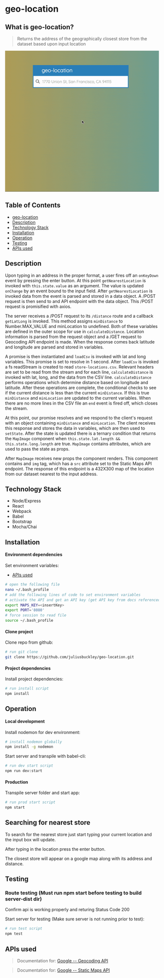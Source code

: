 # geo-location
## What is geo-location?
 > Returns the address of the geographically closest store from the dataset based upon input location
 
 ![geo-location Demo](./geo-location.gif "geo-location Demo gif")
 
## Table of Contents

* [geo-location](#geo-location)
* [Description](#description)
* [Technology Stack](#technology-stack)
* [Installation](#installation)
* [Operation](#operation)
* [Testing](#testing)
* [APIs used](#apis-used)

## Description 

Upon typing in an address in the proper format, a user fires off an `onKeyDown` event by pressing the enter button. At this point `getNearestLocation` is invoked with `this.state.value` as an argument.  The value is updated `onChange` by an event bound to the input field. After `getNearestLocation` is invoked data from the event is parsed and stored in a data object. A /POST request is then send to and API endpoint with the data object. This /POST request is promisified with axios.

The server receives a /POST request to its `/distance` route and a callback `getLatLong` is invoked. This method assigns `minDistance` to Number.MAX_VALUE and minLocation to undefined. Both of these variables are defined in the outer scope for use in `calculateDistance`. Location information is parsed from the request object and a /GET request to Geocoding API endpoint is made. When the response comes back latitude and longitude are parsed and stored in variables.

A promise is then instantiated and `loadCsv` is invoked with lat and long variables. This promise is set to resolve in 1 second. After `loadCsv` is invoked a fs readStream is created to read `store-locations.csv`. Relevant headers are set to be read from the stream and for each line, `calculateDistance` is invoked with lat, long, and the data from the CSV line. `calculateDistance` performs operations which determine distance based on longitude and latitude. After these operations are complete, the conditional checks to see if the current distance is less than the current `minDistance`. If this is true `minDistance` and `minLocation` are updated to the current variables. When there are no more lines in the CSV file an `end` event is fired off, which closes the stream.

At this point, our promise resolves and we respond to the client's request with an object containing `minDistance` and `minLocation`. The client receives this response and stores the data in variables, which are then used to `setState`. After the state is updated there is a ternary condition that returns the `MapImage` component when `this.state.lat.length && this.state.long.length` are true. `MapImage` contains attributes, which are used to pass the state as props.

After `MapImage` receives new props the component renders. This component contains and `img` tag, which has a `src` attribute set to the Static Maps API endpoint. The response of this endpoint is a 432X300 map of the location from our dataset nearest to the input address.

## Technology Stack

 * Node/Express
 * React
 * Webpack
 * Babel
 * Bootstrap
 * Mocha/Chai

## Installation

#### Environment dependencies

Set environment variables:
* [APIs used](#apis-used)
```sh
# open the following file
nano ~/.bash_profile
# add the following lines of code to set environment variables
# activate the API and get an API key (get API key from docs referenced in APIs used)
export MAPS_KEY=<insertKey>
export PORT='8080'
# force session to read file
source ~/.bash_profile
```

#### Clone project
Clone repo from github:
```sh
# run git clone
git clone https://github.com/juliusbuckley/geo-location.git
```

#### Project dependencies

Install project dependencies:
```sh
# run install script
npm install
```

## Operation

#### Local development

Install nodemon for dev environment:
```sh
# install nodemon globally 
npm install -g nodemon
```

Start server and transpile with babel-cli:
```sh
# run dev start script
npm run dev:start
```
#### Production

Transpile server folder and start app: 
```sh
# run prod start script
npm start
```

## Searching for nearest store
To search for the nearest store just start typing your current location and the input box will update.

After typing  in the location press the enter button.

The closest store will appear on a google map along with its address and distance.

## Testing 

### Route testing (Must run npm start before testing to build server-dist dir)

Confirm api is working properly and returing Status Code 200

Start server for testing (Make sure server is not running prior to test): 
```sh
# run test script
npm test
```

## APIs used
> Documentation for:
[Google -- Geocoding API](https://developers.google.com/maps/documentation/geocoding/start "Google -- Geocoding API")

> Documentation for:
[Google -- Static Maps API](https://developers.google.com/maps/documentation/static-maps/intro "Google -- Static Maps API")

